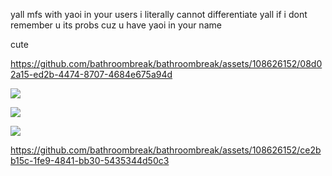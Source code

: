 yall mfs with yaoi in your users i literally cannot differentiate yall if i dont remember u its probs cuz u have yaoi in your name 

cute

https://github.com/bathroombreak/bathroombreak/assets/108626152/08d02a15-ed2b-4474-8707-4684e675a94d

![](https://media1.tenor.com/m/xNUcwlD4FdEAAAAd/gojo-satoru.gif) 


![](https://cdn.discordapp.com/attachments/754805640332836894/1210974329576235008/epichippy_-_1731286326115201069.gif?ex=65ec82ba&is=65da0dba&hm=0b78cd8c3280b6ef70f20b41c5de56f31c7da27c2c07f69f63a80eca02a5d96f&)  

![](https://cdn.discordapp.com/attachments/754805640332836894/1206346337084375100/image.png?ex=65dbac93&is=65c93793&hm=d2bb49aa6b977b176493d1b09e3c165726a03d9f090090250ba03bed496b3d19&)

https://github.com/bathroombreak/bathroombreak/assets/108626152/ce2bb15c-1fe9-4841-bb30-5435344d50c3


